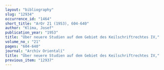 ```yaml
---
layout: "bibliography"
slug: "12934"
occurrence_id: "1464"
short_title: "ArOr 21 (1953), 604-640"
author: "Klíma, Josef"
publication_year: "1953"
title: "Über neuere Studien auf dem Gebiet des Keilschriftrechtes IV,"
volume_no_: "21"
pages: "604-640"
journal: "Archív Orientalí"
title: "Über neuere Studien auf dem Gebiet des Keilschriftrechtes IV,"
previous_item: "12937"
---
```

